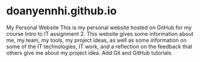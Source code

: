 # doanyennhi.github.io
My Personal Website
This is my personal website hosted on GitHub for my course Intro to IT assignment 2. This website gives some information about me, my team, my tools, my project ideas, as well as
some information on some of the IT technologies, IT work, and a reflection on the feedback that others give me about my project idea.
Add Git and GitHub tutorials